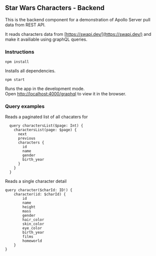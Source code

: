 ## Star Wars Characters - Backend

This is the backend component for a demonstration of Apollo Server pull data from REST API.

It reads characters data from [https://swapi.dev/](https://swapi.dev/) and make it availiable using graphQL queries.

### Instructions

`npm install`

Installs all dependencies.

`npm start`

Runs the app in the development mode.<br>
Open [http://localhost:4000/graphql](http://localhost:4000/graphql) to view it in the browser.

### Query examples

Reads a paginated list of all chacaters for

```
  query charactersList($page: Int) {
    charactersList(page: $page) {
      next
      previous
      characters {
        id
        name
        gender
        birth_year
      }
    }
  }
```

Reads a single character detail

```
query character($charId: ID!) {
    character(id: $charId) {
        id
        name
        height
        mass
        gender
        hair_color
        skin_color
        eye_color
        birth_year
        films
        homeworld
    }
}
```
